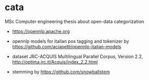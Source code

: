 # cata
MSc Computer engineering thesis about open-data categorization



* https://opennlp.apache.org

* opennlp models for italian pos tagging and tokenizer by https://github.com/aciapetti/opennlp-italian-models

* dataset JRC-ACQUIS Multilingual Parallel Corpus, Version 2.2, http://optima.jrc.it/Acquis/index_2.2.html

* stemming by https://github.com/snowballstem

